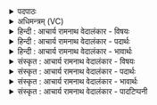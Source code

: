 <details><summary>पदपाठः</summary>

ए꣣ना꣢। वि꣡श्वा꣢꣯नि। अ꣣र्यः꣢। आ। द्यु꣣म्ना꣡नि꣢। मा꣡नु꣢꣯षाणाम्। सि꣡षा꣢꣯सन्तः। व꣣नामहे। ५९३।
</details>

<details><summary>अधिमन्त्रम् (VC)</summary>

- पवमानः सोमः
- अमहीयुराङ्गिरसः
- गायत्री
- षड्जः
- आरण्यं काण्डम्
</details>

<details><summary>हिन्दी : आचार्य रामनाथ वेदालंकार - विषयः</summary>

अगले मन्त्र में परमात्मारूप सोम से धन की याचना की गयी है।
</details>

<details><summary>हिन्दी : आचार्य रामनाथ वेदालंकार - पदार्थः</summary>

पदार्थान्वयभाषाः -  हे पवमान सोम अर्थात् सर्वोत्पादक पवित्रतादायक परमात्मन् ! (अर्यः) सबके स्वामी आप (एना) इन (सर्वाणि) सब (द्युम्नानि) धनों को (आ) प्राप्त कराओ। इन धनों को हम (मानुषाणाम्) सत्पात्र मनुष्यों को (सिषासन्तः) दान करने के अभिलाषी होते हुए (वनामहे) पाना चाहते हैं ॥८॥
</details>

<details><summary>हिन्दी : आचार्य रामनाथ वेदालंकार - भावार्थः</summary>

भावार्थभाषाः -  जिस धन से दूसरों का हित नहीं होता, वह धन धन नहीं, किन्तु पुञ्जित अपयश ही है, क्योंकि वेद कहता है कि अकेला खानेवाला पाप का भागी होता है (ऋ० १०।११७।६) ॥८॥
</details>

<details><summary>संस्कृत : आचार्य रामनाथ वेदालंकार - विषयः</summary>

अथ परमात्मसोमं धनं याचते।
</details>

<details><summary>संस्कृत : आचार्य रामनाथ वेदालंकार - पदार्थः</summary>

पदार्थान्वयभाषाः -  हे पवमान सोम पवित्रतादायक सर्वोत्पादक परमैश्वर्यशालिन् परमात्मन् ! (अर्यः) सर्वेषां स्वामी त्वम्। ‘अर्यः स्वामिवैश्ययोः। अ० ३।१।१०३’ इति स्वाम्यर्थे यत्प्रत्ययान्तो निपातः। ‘यतोऽनावः। अ० ६।१।२१३’ इत्याद्युदात्तत्वे प्राप्ते ‘स्वामिन्यन्तोदात्तत्वं च वक्तव्यम्’ इति वार्तिकेनान्तोदात्तत्वम्। (एना) एनानि (विश्वानि) सर्वाणि (द्युम्नानि) धनानि। द्युम्नमिति धननाम। निघं० २।१०। (आ) आगमय। उपसर्गश्रुतेर्योग्यक्रियाध्याहारः। एतानि धनानि वयम् (मानुषाणाम्) सत्पात्रभूतानां मनुष्याणाम् (सिषासन्तः) दातुमिच्छन्तः सन्तः। षणु दाने धातोः सन्नन्तं रूपम्। (वनामहे) संभजामहे, प्राप्तुमिच्छाम इत्यर्थः। वन संभक्तौ भ्वादिः, व्यत्ययेनात्मनेपदम् ॥८॥२
</details>

<details><summary>संस्कृत : आचार्य रामनाथ वेदालंकार - भावार्थः</summary>

भावार्थभाषाः -  येन धनेन परेषां हितं न सम्पद्यते तद् धनं धनं न किन्त्वपयश एव पुञ्जीभूतं विद्यते, ‘केवालाघो भवति केवलादी’ ऋ० १०।११७।६ इति श्रुतेः ॥८॥
</details>

<details><summary>संस्कृत : आचार्य रामनाथ वेदालंकार - पादटिप्पनी</summary>

टिप्पणी:   १. ऋ० ९।६१।११, य० २६।१८ ऋषिः महीयवः, साम० ६७४। २. दयानन्दर्षिरपि मन्त्रमिमं यजुर्भाष्ये परमेश्वरपक्षे व्याख्यातवान्।
</details>